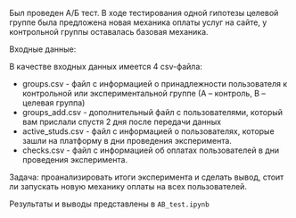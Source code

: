 Был проведен А/Б тест. В ходе тестирования одной гипотезы целевой группе была предложена новая механика оплаты услуг на сайте, у контрольной группы оставалась базовая механика.

Входные данные:

В качестве входных данных имеется 4 csv-файла:

* groups.csv - файл с информацией о принадлежности пользователя к контрольной или экспериментальной группе (А – контроль, B – целевая группа) 
* groups_add.csv - дополнительный файл с пользователями, который вам прислали спустя 2 дня после передачи данных
* active_studs.csv - файл с информацией о пользователях, которые зашли на платформу в дни проведения эксперимента. 
* checks.csv - файл с информацией об оплатах пользователей в дни проведения эксперимента. 

Задача: проанализировать итоги эксперимента и сделать вывод, стоит ли запускать новую механику оплаты на всех пользователей.

Результаты и выводы представлены в `AB_test.ipynb`

